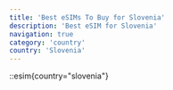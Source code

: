 ```yaml
---
title: 'Best eSIMs To Buy for Slovenia'
description: 'Best eSIM for Slovenia'
navigation: true
category: 'country'
country: 'Slovenia'
---
```


::esim{country="slovenia"}
